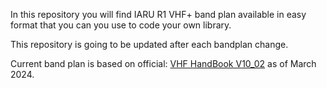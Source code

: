 In this repository you will find IARU R1 VHF+ band plan available in easy format that you can you use to code your own library.

This repository is going to be updated after each bandplan change.

Current band plan is based on official: [VHF HandBook V10_02](https://www.iaru-r1.org/wp-content/uploads/2024/11/VHF_Handbook_V10_02.pdf) as of March 2024.
